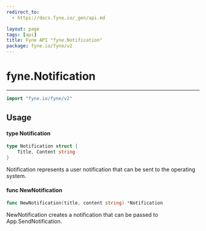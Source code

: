 ```yaml
---
redirect_to:
  - https://docs.fyne.io/_gen/api.md

layout: page
tags: [api]
title: Fyne API "fyne.Notification"
package: fyne.io/fyne/v2
---
```

# fyne.Notification
---
```go
import "fyne.io/fyne/v2"
```

## Usage

#### type Notification

```go
type Notification struct {
	Title, Content string
}
```

Notification represents a user notification that can be sent to the operating system.

#### func  NewNotification

```go
func NewNotification(title, content string) *Notification
```
NewNotification creates a notification that can be passed to App.SendNotification.

